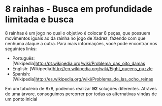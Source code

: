 8 rainhas - Busca em profundidade limitada e busca
==============

8 rainhas é um jogo no qual o objetivo é colocar 8 peças, que possuem movimentos
iguais ao da rainha no jogo de Xadrez, fazendo com que nenhuma ataque a outra.
Para mais informações, você pode encontrar nos seguintes links:

- Português: [Wikipedia]http://pt.wikipedia.org/wiki/Problema_das_oito_damas
- English: [Wikipedia]http://en.wikipedia.org/wiki/Eight_queens_puzzle
- Spanish: [Wikipedia]http://es.wikipedia.org/wiki/Problema_de_las_ocho_reinas

Em um tabuleiro de 8x8, podemos realizar **92** soluções diferentes. Atráves de
uma árvore, conseguimos percorrer por todas as alternativas vindas de um ponto inicial